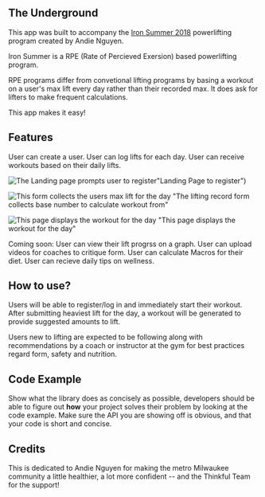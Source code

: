 ## The Underground

This app was built to accompany the [Iron Summer 2018](http://www.andienguyen.com/p/iron-summer-2018-program.html) powerlifting program created by Andie Nguyen.

Iron Summer is a RPE (Rate of Percieved Exersion) based powerlifting program. 

RPE programs differ from convetional lifting programs by basing a workout on a user's max lift every day rather than their recorded max. It does ask for lifters to make frequent calculations.

This app makes it easy!

## Features
User can create a user.
User can log lifts for each day.
User can receive workouts based on their daily lifts.

![The Landing page prompts user to register](http://i64.tinypic.com/nd1rbr.png)"Landing Page to register")

 ![This form collects the users max lift for the day](http://i67.tinypic.com/539x0k.png)
"The lifting record form collects base number to calculate workout from"


![This page displays the workout for the day](http://i64.tinypic.com/1055yqx.png)
"This page displays the workout for the day"


Coming soon:
User can view their lift progrss on a graph.
User can upload videos for coaches to critique form.
User can calculate Macros for their diet.
User can recieve daily tips on wellness.



## How to use?
Users will be able to register/log in and immediately start their workout. After submitting heaviest lift for the day, a workout will be generated to provide suggested amounts to lift.

Users new to lifting are expected to be following along with recommendations by a coach or instructor at the gym for best practices regard form, safety and nutrition.

## Code Example
Show what the library does as concisely as possible, developers should be able to figure out **how** your project solves their problem by looking at the code example. Make sure the API you are showing off is obvious, and that your code is short and concise.


## Credits
This is dedicated to Andie Nguyen for making the metro Milwaukee community a little healthier, a lot more confident -- and the Thinkful Team for the support!